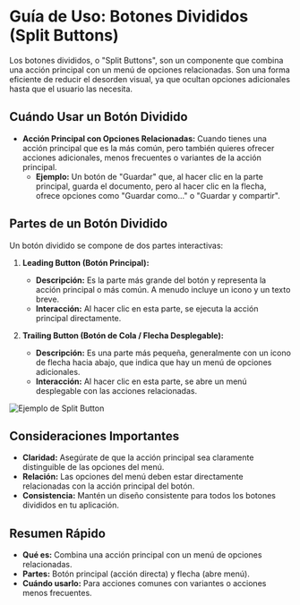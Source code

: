 
# Guía de Uso: Botones Divididos (Split Buttons)

Los botones divididos, o "Split Buttons", son un componente que combina una acción principal con un menú de opciones relacionadas. Son una forma eficiente de reducir el desorden visual, ya que ocultan opciones adicionales hasta que el usuario las necesita.

## Cuándo Usar un Botón Dividido

*   **Acción Principal con Opciones Relacionadas:** Cuando tienes una acción principal que es la más común, pero también quieres ofrecer acciones adicionales, menos frecuentes o variantes de la acción principal.
    *   **Ejemplo:** Un botón de "Guardar" que, al hacer clic en la parte principal, guarda el documento, pero al hacer clic en la flecha, ofrece opciones como "Guardar como..." o "Guardar y compartir".

## Partes de un Botón Dividido

Un botón dividido se compone de dos partes interactivas:

1.  **Leading Button (Botón Principal):**
    *   **Descripción:** Es la parte más grande del botón y representa la acción principal o más común. A menudo incluye un icono y un texto breve.
    *   **Interacción:** Al hacer clic en esta parte, se ejecuta la acción principal directamente.

2.  **Trailing Button (Botón de Cola / Flecha Desplegable):**
    *   **Descripción:** Es una parte más pequeña, generalmente con un icono de flecha hacia abajo, que indica que hay un menú de opciones adicionales.
    *   **Interacción:** Al hacer clic en esta parte, se abre un menú desplegable con las acciones relacionadas.

![Ejemplo de Split Button](https://m3.material.io/assets/images/components/split-button/split-button.png)

## Consideraciones Importantes

*   **Claridad:** Asegúrate de que la acción principal sea claramente distinguible de las opciones del menú.
*   **Relación:** Las opciones del menú deben estar directamente relacionadas con la acción principal del botón.
*   **Consistencia:** Mantén un diseño consistente para todos los botones divididos en tu aplicación.

## Resumen Rápido

*   **Qué es:** Combina una acción principal con un menú de opciones relacionadas.
*   **Partes:** Botón principal (acción directa) y flecha (abre menú).
*   **Cuándo usarlo:** Para acciones comunes con variantes o acciones menos frecuentes.

